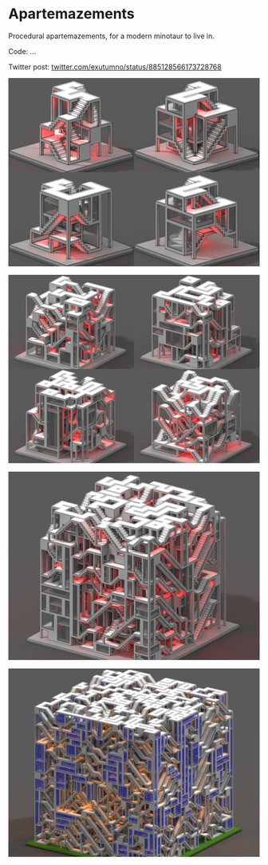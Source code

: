 # Apartemazements
Procedural apartemazements, for a modern minotaur to live in.

Code: ...

Twitter post: [twitter.com/exutumno/status/885128566173728768](https://twitter.com/exutumno/status/885128566173728768)

<p align="center"><img src="images/Apartemazements/small.png"/></p>
<p align="center"><img src="images/Apartemazements/big.png"/></p>
<p align="center"><img src="images/Apartemazements/large.png"/></p>
<p align="center"><img src="images/Apartemazements/borg.png"/></p>
